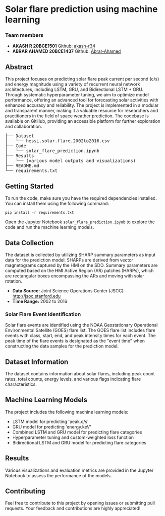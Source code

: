 # Solar flare prediction using machine learning

<h3>Team members</h3>
<ul>
<li><b>AKASH R 20BCE1501</b> Github: <a href="https://github.com/akash-r34">akash-r34</a></li>
<li><b>ABRAR AHAMED 20BCE1437</b> Github: <a href="https://github.com/Abrar-Ahamed">Abrar-Ahamed</a></li>
</ul>

<h2>Abstract</h2>

<p>This project focuses on predicting solar flare peak current per second (c/s) and energy magnitude using a variety of recurrent neural network architectures, including LSTM, GRU, and Bidirectional LSTM + GRU. Through systematic hyperparameter tuning, we aim to optimize model performance, offering an advanced tool for forecasting solar activities with enhanced accuracy and reliability. The project is implemented in a modular and transparent manner, making it a valuable resource for researchers and practitioners in the field of space weather prediction. The codebase is available on GitHub, providing an accessible platform for further exploration and collaboration.</p>


<pre>
├── Dataset
│   └── hessi.solar.flare.2002to2016.csv
├── Code
│   └── solar_flare_prediction.ipynb
├── Results
│   └── (various model outputs and visualizations)
├── README.md
└── requirements.txt
</pre>

<h2>Getting Started</h2>

<p>To run the code, make sure you have the required dependencies installed. You can install them using the following command:</p>

<code>pip install -r requirements.txt</code>

<p>Open the Jupyter Notebook <code>solar_flare_prediction.ipynb</code> to explore the code and run the machine learning models.</p>

<h2>Data Collection</h2>

<p>The dataset is collected by utilizing SHARP summary parameters as input data for the prediction model. SHARPs are derived from vector magnetograms captured by the HMI on the SDO. Summary parameters are computed based on the HMI Active Region (AR) patches (HARPs), which are rectangular boxes encompassing the ARs and moving with solar rotation.</p>

<ul>
    <li><strong>Data Source:</strong> Joint Science Operations Center (JSOC) - <a href="http://jsoc.stanford.edu">http://jsoc.stanford.edu</a></li>
    <li><strong>Time Range:</strong> 2002 to 2016</li>
</ul>

<h3>Solar Flare Event Identification</h3>

<p>Solar flare events are identified using the NOAA Geostationary Operational Environmental Satellite (GOES) flare list. The GOES flare list includes flare events with class, start, end, and peak intensity times for each event. The peak time of the flare events is designated as the "event time" when constructing the data samples for the prediction model.</p>



<h2>Dataset Information</h2>

<p>The dataset contains information about solar flares, including peak count rates, total counts, energy levels, and various flags indicating flare characteristics.</p>

<h2>Machine Learning Models</h2>

<p>The project includes the following machine learning models:</p>

<ul>
<li>LSTM model for predicting 'peak.c/s'</li>
<li>GRU model for predicting 'energy.keV'</li>
<li>Combined LSTM and GRU model for predicting flare categories</li>
<li>Hyperparameter tuning and custom-weighted loss function</li>
<li>Bidirectional LSTM and GRU model for predicting flare categories</li>
</ul>

<h2>Results</h2>

<p>Various visualizations and evaluation metrics are provided in the Jupyter Notebook to assess the performance of the models.</p>

<h2>Contributing</h2>

<p>Feel free to contribute to this project by opening issues or submitting pull requests. Your feedback and contributions are highly appreciated!</p>


